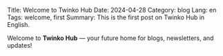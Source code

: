 Title: Welcome to Twinko Hub
Date: 2024-04-28
Category: blog
Lang: en
Tags: welcome, first
Summary: This is the first post on Twinko Hub in English.

Welcome to **Twinko Hub** — your future home for blogs, newsletters, and updates!
